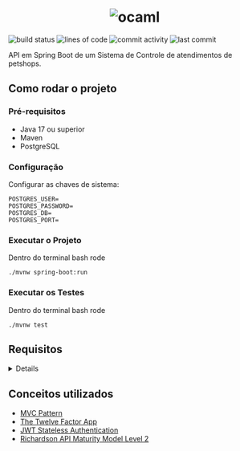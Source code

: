 <h1 align="center">
  <img src="https://uploaddeimagens.com.br/images/004/433/031/original/petshop-removebg-preview.png" alt="ocaml">
</h1>

![build status](https://img.shields.io/github/actions/workflow/status/Camilotk/petshop/ci.yml?style=flat-square)
![lines of code](https://img.shields.io/tokei/lines/github/Camilotk/petshop?style=flat-square)
![commit activity](https://img.shields.io/github/commit-activity/m/Camilotk/petshop?style=flat-square)
![last commit](https://img.shields.io/github/last-commit/Camilotk/petshop?style=flat-square)

API em Spring Boot de um Sistema de Controle de atendimentos de petshops.

## Como rodar o projeto

### Pré-requisitos
- Java 17 ou superior
- Maven
- PostgreSQL

### Configuração
Configurar as chaves de sistema:
```
POSTGRES_USER=
POSTGRES_PASSWORD=
POSTGRES_DB=
POSTGRES_PORT=
```

### Executar o Projeto
Dentro do terminal bash rode
```
./mvnw spring-boot:run
```

### Executar os Testes
Dentro do terminal bash rode
```
./mvnw test
```

## Requisitos
<details>

![](https://uploaddeimagens.com.br/images/004/433/038/original/objetivo_back_petshop.png)

</details>

## Conceitos utilizados
- [MVC Pattern](https://pt.wikipedia.org/wiki/MVC)
- [The Twelve Factor App](https://12factor.net/pt_br/)
- [JWT Stateless Authentication](https://jwt.io/)
- [Richardson API Maturity Model Level 2](https://en.m.wikipedia.org/wiki/Richardson_Maturity_Model)
